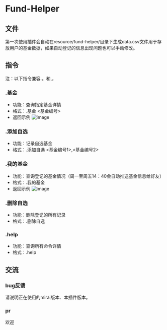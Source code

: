 # Fund-Helper

## 文件

第一次使用插件会自动在resource/fund-helper/目录下生成data.csv文件用于存放用户的基金数据，如果自动登记的信息出现问题也可以手动修改。

## 指令

注：以下指令兼容.。和,，

### .基金

* 功能：查询指定基金详情
* 格式：.基金 <基金编号>
* 返回示例
  ![image](resources/image/基金详情.png)
### .添加自选

* 功能：记录自选基金
* 格式：.添加自选 <基金编号1>,<基金编号2>

### .我的基金

* 功能：查询登记的基金情况（周一至周五14：40会自动推送基金信息给好友）
* 格式：.我的基金
* 返回示例
  ![image](resources/image/我的基金.png)
### .删除自选

* 功能：删除登记的所有记录
* 格式：.删除自选

### .help

* 功能：查询所有命令详情
* 格式：.help

## 交流

### bug反馈

请说明正在使用的mirai版本、本插件版本。

### pr

欢迎
